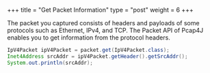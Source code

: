 +++
title = "Get Packet Information"
type = "post"
weight = 6
+++

The packet you captured consists of headers and payloads of some protocols such as Ethernet, IPv4, and TCP.
The Packet API of Pcap4J enables you to get information from the protocol headers.

```java
IpV4Packet ipV4Packet = packet.get(IpV4Packet.class);
Inet4Address srcAddr = ipV4Packet.getHeader().getSrcAddr();
System.out.println(srcAddr);
```

